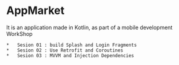 # AppMarket
It is an application made in Kotlin, as part of a mobile development WorkShop

    *   Sesion 01 : build Splash and Login Fragments
    *   Sesion 02 : Use Retrofit and Coroutines
    *   Sesion 03 : MVVM and Injection Dependencies